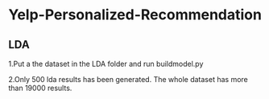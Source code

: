 # Yelp-Personalized-Recommendation

## LDA
1.Put a the dataset in the LDA folder and run buildmodel.py

2.Only 500 lda results has been generated. The whole dataset has more than 19000 results.
